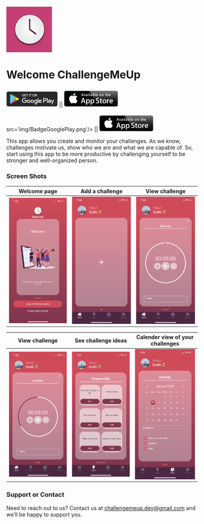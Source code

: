 ![](ScreenShots/120.png) 
# Welcome ChallengeMeUp

<a href='https://play.google.com/store/apps/details?id=com.mehmetsahin.challenge_app'><img alt='Get it on Google Play' height="40px" src='img/BadgeGooglePlay.png'/></a> || <a href='https://apps.apple.com/us/app/challengemeup/id1493870317?ls=1'><img alt='Get it on the App Store' height="48px" src='img/BadgeiOS.png'/></a> 

src='img/BadgeGooglePlay.png'/></a> || <a href='https://apps.apple.com/us/app/challengemeup/id1493870317?ls=1'><img height="48px" src='img/BadgeiOS.png'/></a> 


This app allows you create and monitor your challenges. As we know, challenges motivate us, show who we are and what we are capable of. So, start using this app to be more productive by challenging yourself to be stronger and well-organized person.

### Screen Shots

Welcome page                 |Add a challenge                 | View challenge
:---------------------------:|:------------------------------:|:------------------------------:
![](ScreenShots/1.PNG)      |  ![](ScreenShots/2.PNG) | ![](ScreenShots/IMG_0851.PNG)



View challenge               |  See challenge ideas           | Calender view of your challenges
:---------------------------:|:------------------------------:|:------------------------------:
![](ScreenShots/3.PNG)      |  ![](ScreenShots/4.PNG)         | ![](ScreenShots/5.PNG) 

### Support or Contact

Need to reach out to us? Contact us at challengemeup.dev@gmail.com and we’ll be happy to support you.
